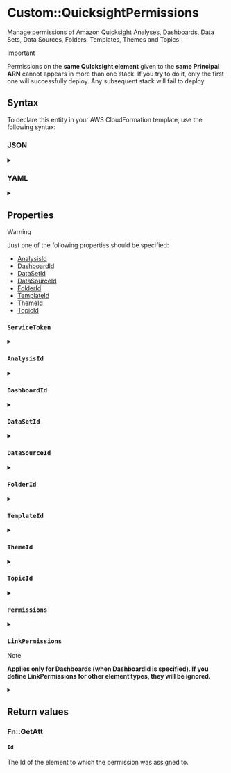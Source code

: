 <!-- markdownlint-disable MD033 -->
# Custom::QuicksightPermissions

Manage permissions of Amazon Quicksight Analyses, Dashboards, Data Sets, Data Sources, Folders, Templates, Themes and Topics\.

> [!IMPORTANT]  
> Permissions on the **same Quicksight element** given to the **same Principal ARN** cannot appears in more than one stack.
> If you try to do it, only the first one will successfully deploy. Any subsequent stack will fail to deploy.

## Syntax

To declare this entity in your AWS CloudFormation template, use the following syntax:

### JSON

<details>
<summary></summary>

<pre>
 <code>
{
  "Type" : "Custom::QuicksightPermissions",
  "Properties" : {
    <a href="#ServiceToken">ServiceToken</a> : String,
    <a href="#AnalysisId">AnalysisId</a> : String,
    <a href="#DashboardId">DashboardId</a> : String,
    <a href="#DataSetId">DataSetId</a> : String,
    <a href="#DataSourceId">DataSourceId</a> : String,
    <a href="#FolderId">FolderId</a> : String,
    <a href="#TemplateId">TemplateId</a> : String,
    <a href="#ThemeId">ThemeId</a> : String,
    <a href="#TopicId">TopicId</a> : String,
    <a href="#Permissions">Permissions</a> : [ QuicksightPermission, ... ]
    <a href="#LinkPermissions">LinkPermissions</a> : [ QuicksightPermission, ... ]
  }
}
</code>
</pre>
</details>

### YAML

<details>
<summary></summary>

<pre>
 <code>
Type: Custom::QuicksightPermissions
Properties:
  <a href="#ServiceToken">ServiceToken</a> : String,
  <a href="#AnalysisId">AnalysisId</a> : String,
  <a href="#DashboardId">DashboardId</a> : String,
  <a href="#DataSetId">DataSetId</a> : String,
  <a href="#DataSourceId">DataSourceId</a> : String,
  <a href="#FolderId">FolderId</a> : String,
  <a href="#TemplateId">TemplateId</a> : String,
  <a href="#ThemeId">ThemeId</a> : String,
  <a href="#TopicId">TopicId</a> : String,
  <a href="#Permissions">Permissions</a> :
    - QuicksightPermission
  <a href="#LinkPermissions">LinkPermissions</a> :
    - QuicksightPermission
 </code>
</pre>

</details>

## Properties

> [!WARNING]  
> Just one of the following properties should be specified:
>
> - <a href="#AnalysisId">AnalysisId</a>
> - <a href="#DashboardId">DashboardId</a>
> - <a href="#DataSetId">DataSetId</a>
> - <a href="#DataSourceId">DataSourceId</a>
> - <a href="#FolderId">FolderId</a>
> - <a href="#TemplateId">TemplateId</a>
> - <a href="#ThemeId">ThemeId</a>
> - <a href="#TopicId">TopicId</a>

### `ServiceToken`

<details><summary></summary>

The Service Token that implements this custom resource\.  

Tipically will be an import value similar to this one:

<pre>
 <code>
{
  "ServiceToken": {
    "Fn::ImportValue": {
      "Fn::Sub": "${CustomResourcesStackName}-QuicksightPermissions-Lambda-Arn"
    }
  }
}
 </code>
</pre>

<pre>
 <code>
ServiceToken:
  'Fn::ImportValue': !Sub "${CustomResourcesStackName}-QuicksightPermissions-Lambda-Arn"
 </code>
</pre>

> *Required*: Yes  
> *Type*: String  
> *Update requires*: [Replacement](https://docs.aws.amazon.com/AWSCloudFormation/latest/UserGuide/using-cfn-updating-stacks-update-behaviors.html#update-replacement)

</details>

### `AnalysisId`

<details><summary></summary>

The ID of the AWS Quicksight Analysis that the permissions will be defined to.

Just one of these properties should be specified:

- <a href="#AnalysisId">AnalysisId</a>
- <a href="#DashboardId">DashboardId</a>
- <a href="#DataSetId">DataSetId</a>
- <a href="#DataSourceId">DataSourceId</a>
- <a href="#FolderId">FolderId</a>
- <a href="#TemplateId">TemplateId</a>
- <a href="#ThemeId">ThemeId</a>
- <a href="#TopicId">TopicId</a>

> *Required*: Yes (Only one of the Id properties)  
> *Type*: String  
> *Update requires*: [Replacement](https://docs.aws.amazon.com/AWSCloudFormation/latest/UserGuide/using-cfn-updating-stacks-update-behaviors.html#update-replacement)

</details>

### `DashboardId`

<details><summary></summary>

The ID of the AWS Quicksight Dashboard that the permissions will be defined to.

Just one of these properties should be specified:

- <a href="#AnalysisId">AnalysisId</a>
- <a href="#DashboardId">DashboardId</a>
- <a href="#DataSetId">DataSetId</a>
- <a href="#DataSourceId">DataSourceId</a>
- <a href="#FolderId">FolderId</a>
- <a href="#TemplateId">TemplateId</a>
- <a href="#ThemeId">ThemeId</a>
- <a href="#TopicId">TopicId</a>

> *Required*: Yes (Only one of the Id properties)  
> *Type*: String  
> *Update requires*: [Replacement](https://docs.aws.amazon.com/AWSCloudFormation/latest/UserGuide/using-cfn-updating-stacks-update-behaviors.html#update-replacement)

</details>

### `DataSetId`

<details><summary></summary>

The ID of the AWS Quicksight Data Set that the permissions will be defined to.

Just one of these properties should be specified:

- <a href="#AnalysisId">AnalysisId</a>
- <a href="#DashboardId">DashboardId</a>
- <a href="#DataSetId">DataSetId</a>
- <a href="#DataSourceId">DataSourceId</a>
- <a href="#FolderId">FolderId</a>
- <a href="#TemplateId">TemplateId</a>
- <a href="#ThemeId">ThemeId</a>
- <a href="#TopicId">TopicId</a>

> *Required*: Yes (Only one of the Id properties)  
> *Type*: String  
> *Update requires*: [Replacement](https://docs.aws.amazon.com/AWSCloudFormation/latest/UserGuide/using-cfn-updating-stacks-update-behaviors.html#update-replacement)

</details>

### `DataSourceId`

<details><summary></summary>

The ID of the AWS Quicksight Data Source that the permissions will be defined to.

Just one of these properties should be specified:

- <a href="#AnalysisId">AnalysisId</a>
- <a href="#DashboardId">DashboardId</a>
- <a href="#DataSetId">DataSetId</a>
- <a href="#DataSourceId">DataSourceId</a>
- <a href="#FolderId">FolderId</a>
- <a href="#TemplateId">TemplateId</a>
- <a href="#ThemeId">ThemeId</a>
- <a href="#TopicId">TopicId</a>

> *Required*: Yes (Only one of the Id properties)  
> *Type*: String  
> *Update requires*: [Replacement](https://docs.aws.amazon.com/AWSCloudFormation/latest/UserGuide/using-cfn-updating-stacks-update-behaviors.html#update-replacement)

</details>

### `FolderId`

<details><summary></summary>

The ID of the AWS Quicksight Folder that the permissions will be defined to.

Just one of these properties should be specified:

- <a href="#AnalysisId">AnalysisId</a>
- <a href="#DashboardId">DashboardId</a>
- <a href="#DataSetId">DataSetId</a>
- <a href="#DataSourceId">DataSourceId</a>
- <a href="#FolderId">FolderId</a>
- <a href="#TemplateId">TemplateId</a>
- <a href="#ThemeId">ThemeId</a>
- <a href="#TopicId">TopicId</a>

> *Required*: Yes (Only one of the Id properties)  
> *Type*: String  
> *Update requires*: [Replacement](https://docs.aws.amazon.com/AWSCloudFormation/latest/UserGuide/using-cfn-updating-stacks-update-behaviors.html#update-replacement)

</details>

### `TemplateId`

<details><summary></summary>

The ID of the AWS Quicksight Template that the permissions will be defined to.

Just one of these properties should be specified:

- <a href="#AnalysisId">AnalysisId</a>
- <a href="#DashboardId">DashboardId</a>
- <a href="#DataSetId">DataSetId</a>
- <a href="#DataSourceId">DataSourceId</a>
- <a href="#FolderId">FolderId</a>
- <a href="#TemplateId">TemplateId</a>
- <a href="#ThemeId">ThemeId</a>
- <a href="#TopicId">TopicId</a>

> *Required*: Yes (Only one of the Id properties)  
> *Type*: String  
> *Update requires*: [Replacement](https://docs.aws.amazon.com/AWSCloudFormation/latest/UserGuide/using-cfn-updating-stacks-update-behaviors.html#update-replacement)

</details>

### `ThemeId`

<details><summary></summary>

The ID of the AWS Quicksight Theme that the permissions will be defined to.

Just one of these properties should be specified:

- <a href="#AnalysisId">AnalysisId</a>
- <a href="#DashboardId">DashboardId</a>
- <a href="#DataSetId">DataSetId</a>
- <a href="#DataSourceId">DataSourceId</a>
- <a href="#FolderId">FolderId</a>
- <a href="#TemplateId">TemplateId</a>
- <a href="#ThemeId">ThemeId</a>
- <a href="#TopicId">TopicId</a>

> *Required*: Yes (Only one of the Id properties)  
> *Type*: String  
> *Update requires*: [Replacement](https://docs.aws.amazon.com/AWSCloudFormation/latest/UserGuide/using-cfn-updating-stacks-update-behaviors.html#update-replacement)

</details>

### `TopicId`

<details><summary></summary>

The ID of the AWS Quicksight Topic that the permissions will be defined to.

Just one of these properties should be specified:

- <a href="#AnalysisId">AnalysisId</a>
- <a href="#DashboardId">DashboardId</a>
- <a href="#DataSetId">DataSetId</a>
- <a href="#DataSourceId">DataSourceId</a>
- <a href="#FolderId">FolderId</a>
- <a href="#TemplateId">TemplateId</a>
- <a href="#ThemeId">ThemeId</a>
- <a href="#TopicId">TopicId</a>

> *Required*: Yes (Only one of the Id properties)  
> *Type*: String  
> *Update requires*: [Replacement](https://docs.aws.amazon.com/AWSCloudFormation/latest/UserGuide/using-cfn-updating-stacks-update-behaviors.html#update-replacement)

</details>

### `Permissions`

<details><summary></summary>

A structure that describes the principals and the resource\-level permissions on the element\.

You can use the `Permissions` structure to grant permissions by providing a list of AWS Identity and Access Management \(IAM\) action information for each principal listed by Amazon Resource Name \(ARN\)\.

> *Required*: Yes, except when using <a href="#LinkPermissions">LinkPermissions</a> when can be omited if desired.
> *Type*: List of [QuicksightPermission](custom-resource-quicksight-permissions-property-permission.md)  
> *Update requires*: [No interruption](https://docs.aws.amazon.com/AWSCloudFormation/latest/UserGuide/using-cfn-updating-stacks-update-behaviors.html#update-no-interrupt)

</details>

### `LinkPermissions`

> [!NOTE]  
> **Applies only for Dashboards \(when DashboardId is specified\)\. If you define LinkPermissions for other element types, they will be ignored.**

<details><summary></summary>

A structure that describes the principals and the resource\-level link permissions on the dashboard\.

You can use the `LinkPermissions` structure to grant link permissions by providing a list of AWS Identity and Access Management \(IAM\) action information for each principal listed by Amazon Resource Name \(ARN\)\.

> *Required*: No  
> *Type*: List of [QuicksightPermission](custom-resource-quicksight-permissions-property-permission.md)  
> *Update requires*: [No interruption](https://docs.aws.amazon.com/AWSCloudFormation/latest/UserGuide/using-cfn-updating-stacks-update-behaviors.html#update-no-interrupt)

</details>

## Return values

### Fn::GetAtt

#### `Id`

The Id of the element to which the permission was assigned to\.
